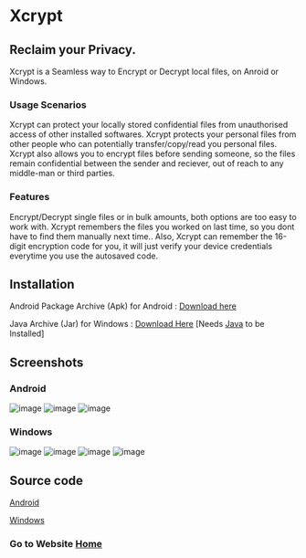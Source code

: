 # Xcrypt

## Reclaim your Privacy.
Xcrypt is a Seamless way to Encrypt or Decrypt local files, on Anroid or Windows.

### Usage Scenarios

Xcrypt can protect your locally stored confidential files from unauthorised access of other installed softwares.
Xcrypt protects your personal files from other people who can potentially transfer/copy/read you personal files.
Xcrypt also allows you to encrypt files before sending someone, so the files remain confidential between the sender and reciever, out of reach to any middle-man or third parties.

### Features

Encrypt/Decrypt single files or in bulk amounts, both options are too easy to work with. 
Xcrypt remembers the files you worked on last time, so you dont have to find them manually next time.. 
Also, Xcrypt can remember the 16-digit encryption code for you, it will just verify your device credentials everytime you use the autosaved code.

## Installation

Android Package Archive (Apk) for Android : [Download here](https://github.com/legendsayantan/Xcrypt/releases)

Java Archive (Jar) for Windows : [Download Here](https://github.com/legendsayantan/Xcrypt-windows/releases) [Needs [Java](https://www.java.com/en/download/help/download_options.html#windows) to be Installed]

## Screenshots

### Android

![image](https://user-images.githubusercontent.com/69689739/185054247-5bd416fd-a865-49f2-ad3c-0d6b4251fbb4.png)
![image](https://user-images.githubusercontent.com/69689739/185054062-530d4deb-7873-4382-ba19-64ea518ebb30.png)
![image](https://user-images.githubusercontent.com/69689739/185054168-4aabd149-dd0d-410a-867c-ecf88c86e7ac.png)

### Windows

![image](https://user-images.githubusercontent.com/69689739/185054380-537ede7b-50d8-4626-bf01-4a250890d8f7.png)
![image](https://user-images.githubusercontent.com/69689739/185054480-f8901dae-9350-4020-9149-76c03aeb60fd.png)
![image](https://user-images.githubusercontent.com/69689739/185054898-c59078d3-7ae1-4ba4-931c-f04a7f08649b.png)
![image](https://user-images.githubusercontent.com/69689739/185054619-67743e55-821c-479b-b868-519b0b65e387.png)



## Source code

[Android](https://github.com/legendsayantan/Xcrypt)

[Windows](https://github.com/legendsayantan/Xcrypt-windows)




### Go to Website [Home](https://legendsayantan.github.io)
